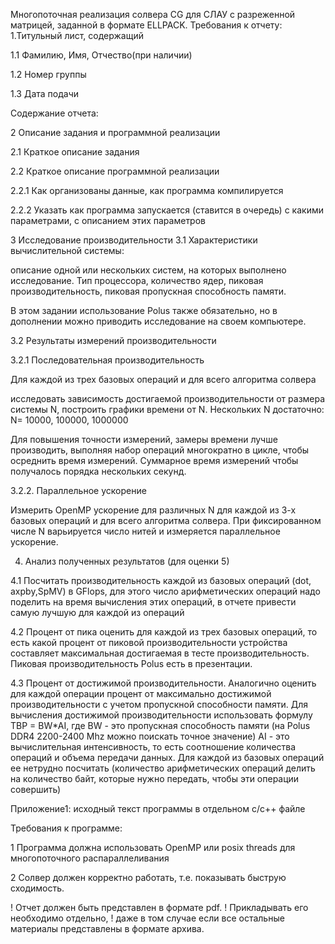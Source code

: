 Многопоточная реализация солвера CG для СЛАУ с разреженной матрицей, заданной в формате ELLPACK.
Требования к отчету:
1.Титульный лист, содержащий

1.1 Фамилию, Имя, Отчество(при наличии)

1.2 Номер группы

1.3 Дата подачи

Содержание отчета:

2 Описание задания и программной реализации

2.1 Краткое описание задания

2.2 Краткое описание программной реализации

2.2.1 Как организованы данные, как программа компилируется

2.2.2 Указать как программа запускается (ставится в очередь) с какими параметрами, с описанием этих параметров

3 Исследование производительности
3.1 Характеристики вычислительной системы:

описание одной или нескольких систем, на которых выполнено исследование. Тип процессора, количество ядер, пиковая производительность, пиковая пропускная способность памяти.

В этом задании использование Polus также обязательно, но в дополнении можно приводить исследование на своем компьютере.

3.2 Результаты измерений производительности

3.2.1 Последовательная производительность

Для каждой из трех базовых операций и для всего алгоритма солвера

исследовать зависимость достигаемой производительности от размера системы N, построить графики времени от N. Нескольких N достаточно: N= 10000, 100000, 1000000

Для повышения точности измерений, замеры времени лучше производить, выполняя набор операций многократно в цикле, чтобы осреднить время измерений. Суммарное время измерений чтобы получалось порядка нескольких секунд.

3.2.2. Параллельное ускорение

Измерить OpenMP ускорение для различных N для каждой из 3-х базовых  операций и для всего алгоритма солвера. При фиксированном числе N варьируется число нитей и измеряется параллельное ускорение.

4. Анализ полученных результатов (для оценки 5)

4.1 Посчитать производительность каждой из базовых операций (dot, axpby,SpMV) в GFlops, для этого число арифметических операций надо поделить на время вычисления этих операций, в отчете привести самую лучшую для каждой из операций 

4.2 Процент от пика оценить для каждой из трех базовых операций, то есть какой процент от пиковой производительности устройства составляет максимальная достигаемая в тесте производительность. Пиковая производительность Polus есть в презентации.   

4.3 Процент от достижимой производительности. Аналогично оценить для каждой операции процент от максимально достижимой производительности с учетом пропускной способности памяти. Для вычисления достижимой производительности использовать формулу TBP = BW*AI, где BW - это пропускная способность памяти (на Polus DDR4 2200-2400 Mhz можно поискать точное значение)  AI - это вычислительная интенсивность, то есть соотношение количества операций и объема передачи данных. Для каждой из базовых операций ее нетрудно посчитать (количество арифметических операций делить на количество байт, которые нужно передать, чтобы эти операции совершить)

Приложение1: исходный текст программы в отдельном с/с++ файле

Требования к программе:

1 Программа должна использовать OpenMP или posix threads для многопоточного распараллеливания

2 Солвер должен корректно работать, т.е. показывать быструю сходимость.

! Отчет должен быть представлен в формате pdf. 
! Прикладывать его необходимо отдельно,
! даже в том случае если все остальные материалы представлены в формате архива.
